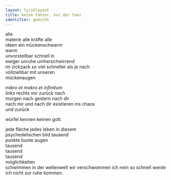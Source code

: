 ```yaml
---
layout: lyriklayout
title: keine tänzer, nur der tanz
identifier: gedicht
---
```


alle   
materie alle kräfte alle   
ideen ein mückenschwarm   
warm  
unvorstellbar schnell in   
ewiger unruhe umherschwirrend   
im zickzack so viel schneller als je nach  
vollziehbar mit unseren  
mückenaugen   

_mikro et makro et infinitum_  
links rechts vor zurück nach   
morgen nach gestern nach dir   
nach mir und nach dir existieren ins chaos  
und zurück  

würfel kennen keinen gott.  

jede fläche jedes leben in diesem   
psychedelischen bild tausend   
punkte bunte augen   
tausend   
tausend   
tausend  
möglichkeiten  
schwimmen in der wellenwelt wir verschwommen ich nein so schnell werde ich nicht zur ruhe kommen. 